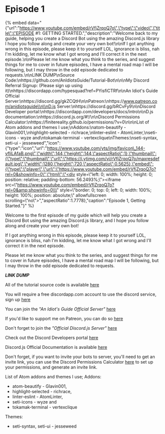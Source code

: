 # Episode 1

{% embed data="{\"url\":\"https://www.youtube.com/embed/rVfjZrqoQ7o\",\"type\":\"video\",\"title\":\"EPISODE \#1: GETTING STARTED.\",\"description\":\"Welcome back to my guide, helping you create a Discord Bot using the amazing Discord.js library I hope you follow along and create your very own bot!\\n\\nIf I got anything wrong in this episode, please keep it to yourself LOL, ignorance is bliss, nah I\'m kidding, let me know what I got wrong and I\'ll correct it in the next episode.\\n\\nPlease let me know what you think to the series, and suggest things for me to cover in future episodes, I have a mental road map I will be following, but I may throw in the odd episode dedicated to requests.\\n\\nLINK DUMP\\nSource Code:\\nhttps://github.com/AnIdiotsGuide/Tutorial-Bot\\n\\n\\nMy Discord Referral Signup: \(Please sign up using it\)\\nhttps://discordapp.com/hypesquad?ref=PYisfiCTRf\\n\\nAn Idiot\'s Guide Official Server:\\nhttps://discord.gg/gkZCQtH\\n\\nPatreon:\\nhttps://www.patreon.com/anidiotsguide\\n\\nD.js Server:\\nhttps://discord.gg/bRCvFy9\\n\\nDiscord Developer portal:\\nhttps://discordapp.com/developers/docs/intro\\n\\nD.js documentation:\\nhttps://discord.js.org/\#!/\\n\\nDiscord Permissions Calculator:\\nhttps://finitereality.github.io/permissions/?v=0\\n\\n\\nList of Atom addons and themes I use;\\nAddons:\\natom-beautify - Glavin001,\\nhighlight-selected - richrace,\\nlinter-eslint - AtomLinter,\\nseti-icons - wyze and\\ntokamak-terminal - vertexclique\\nThemes:\\nseti-syntax, seti-ui - jesseweed\",\"icon\":{\"type\":\"icon\",\"url\":\"https://www.youtube.com/yts/img/favicon\_144-vfliLAfaB.png\",\"width\":144,\"height\":144,\"aspectRatio\":1},\"thumbnail\":{\"type\":\"thumbnail\",\"url\":\"https://i.ytimg.com/vi/rVfjZrqoQ7o/maxresdefault.jpg\",\"width\":1280,\"height\":720,\"aspectRatio\":0.5625},\"embed\":{\"type\":\"player\",\"url\":\"https://www.youtube.com/embed/rVfjZrqoQ7o?rel=0&showinfo=0\",\"html\":\"<div style=\\\"left: 0; width: 100%; height: 0; position: relative; padding-bottom: 56.2493%;\\\"><iframe src=\\\"https://www.youtube.com/embed/rVfjZrqoQ7o?rel=0&amp;showinfo=0\\\" style=\\\"border: 0; top: 0; left: 0; width: 100%; height: 100%; position: absolute;\\\" allowfullscreen scrolling=\\\"no\\\"></iframe></div>\",\"aspectRatio\":1.7778},\"caption\":\"Episode 1, Getting Started.\"}" %}

Welcome to the first episode of my guide which will help you create a Discord Bot using the amazing Discord.js library, and I hope you follow along and create your very own bot!

If I got anything wrong in this episode, please keep it to yourself LOL, ignorance is bliss, nah I'm kidding, let me know what I got wrong and I'll correct it in the next episode.

Please let me know what you think to the series, and suggest things for me to cover in future episodes, I have a mental road map I will be following, but I may throw in the odd episode dedicated to requests.

_**LINK DUMP**_

All of the tutorial source code is available [here](https://github.com/AnIdiotsGuide/Tutorial-Bot)

You will require a free discordapp.com account to use the discord service, sign up [here](https://discordapp.com/hypesquad?ref=PYisfiCTRf)

You can join the _"An Idiot's Guide Official Server"_ [here](https://discord.gg/gkZCQtH)

If you'd like to support me on Patreon, you can do so [here](https://www.patreon.com/anidiotsguide)

Don't forget to join the _"Official Discord.js Server"_ [here](https://discord.gg/bRCvFy9)

Check out the Discord Developers portal [here](https://discordapp.com/developers/docs/intro)

Discord.js Official Documentation is available [here](https://discord.js.org/#!/)

Don't forget, if you want to invite your bots to server, you'll need to get an invite link, you can use the Discord Permissions Calculator [here](https://finitereality.github.io/permissions/?v=0) to set up your permissions, and generate an invite link.

List of Atom addons and themes I use; Addons:

* atom-beautify - Glavin001,
* highlight-selected - richrace,
* linter-eslint - AtomLinter,
* seti-icons - wyze and
* tokamak-terminal - vertexclique

Themes:

* seti-syntax, seti-ui - jesseweed


